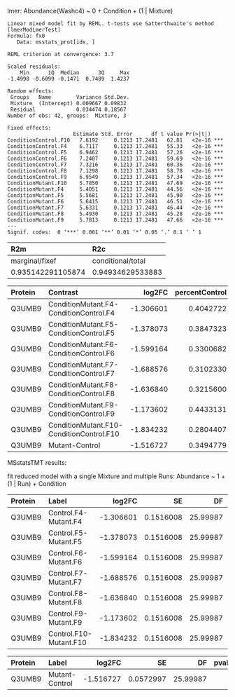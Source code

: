 lmer: Abundance(Washc4) ~ 0 + Condition + (1 | Mixture)

```
Linear mixed model fit by REML. t-tests use Satterthwaite's method 
[lmerModLmerTest]
Formula: fx0
   Data: msstats_prot[idx, ]

REML criterion at convergence: 3.7

Scaled residuals: 
    Min      1Q  Median      3Q     Max 
-1.4998 -0.6099 -0.1471  0.7489  1.4237 

Random effects:
 Groups   Name        Variance Std.Dev.
 Mixture  (Intercept) 0.009667 0.09832 
 Residual             0.034474 0.18567 
Number of obs: 42, groups:  Mixture, 3

Fixed effects:
                     Estimate Std. Error      df t value Pr(>|t|)    
ConditionControl.F10   7.6192     0.1213 17.2481   62.81   <2e-16 ***
ConditionControl.F4    6.7117     0.1213 17.2481   55.33   <2e-16 ***
ConditionControl.F5    6.9462     0.1213 17.2481   57.26   <2e-16 ***
ConditionControl.F6    7.2407     0.1213 17.2481   59.69   <2e-16 ***
ConditionControl.F7    7.3216     0.1213 17.2481   60.36   <2e-16 ***
ConditionControl.F8    7.1298     0.1213 17.2481   58.78   <2e-16 ***
ConditionControl.F9    6.9549     0.1213 17.2481   57.34   <2e-16 ***
ConditionMutant.F10    5.7850     0.1213 17.2481   47.69   <2e-16 ***
ConditionMutant.F4     5.4051     0.1213 17.2481   44.56   <2e-16 ***
ConditionMutant.F5     5.5681     0.1213 17.2481   45.90   <2e-16 ***
ConditionMutant.F6     5.6415     0.1213 17.2481   46.51   <2e-16 ***
ConditionMutant.F7     5.6331     0.1213 17.2481   46.44   <2e-16 ***
ConditionMutant.F8     5.4930     0.1213 17.2481   45.28   <2e-16 ***
ConditionMutant.F9     5.7813     0.1213 17.2481   47.66   <2e-16 ***
---
Signif. codes:  0 ‘***’ 0.001 ‘**’ 0.01 ‘*’ 0.05 ‘.’ 0.1 ‘ ’ 1
```

|R2m               |R2c               |
|:-----------------|:-----------------|
|marginal/fixef    |conditional/total |
|0.935142291105874 |0.94934629533883  |


|Protein |Contrast                                 |    log2FC| percentControl| Tstatistic| Pvalue|        SE|       DF|isSingular |
|:-------|:----------------------------------------|---------:|--------------:|----------:|------:|---------:|--------:|:----------|
|Q3UMB9  |ConditionMutant.F4-ConditionControl.F4   | -1.306601|      0.4042722|  -8.618699|      0| 0.1516008| 25.99986|FALSE      |
|Q3UMB9  |ConditionMutant.F5-ConditionControl.F5   | -1.378073|      0.3847323|  -9.090148|      0| 0.1516008| 25.99986|FALSE      |
|Q3UMB9  |ConditionMutant.F6-ConditionControl.F6   | -1.599164|      0.3300682| -10.548521|      0| 0.1516008| 25.99986|FALSE      |
|Q3UMB9  |ConditionMutant.F7-ConditionControl.F7   | -1.688576|      0.3102330| -11.138308|      0| 0.1516008| 25.99986|FALSE      |
|Q3UMB9  |ConditionMutant.F8-ConditionControl.F8   | -1.636840|      0.3215600| -10.797045|      0| 0.1516008| 25.99986|FALSE      |
|Q3UMB9  |ConditionMutant.F9-ConditionControl.F9   | -1.173602|      0.4433131|  -7.741401|      0| 0.1516008| 25.99986|FALSE      |
|Q3UMB9  |ConditionMutant.F10-ConditionControl.F10 | -1.834232|      0.2804407| -12.099099|      0| 0.1516008| 25.99986|FALSE      |
|Q3UMB9  |Mutant-Control                           | -1.516727|      0.3494779| -26.470069|      0| 0.0572997| 25.99986|FALSE      |

MSstatsTMT results:

fit reduced model with a single Mixture and multiple Runs:
Abundance ~ 1 + (1 | Run) + Condition


|Protein |Label                  |    log2FC|        SE|       DF| pvalue| adj.pvalue|issue |
|:-------|:----------------------|---------:|---------:|--------:|------:|----------:|:-----|
|Q3UMB9  |Control.F4-Mutant.F4   | -1.306601| 0.1516008| 25.99987|      0|          0|NA    |
|Q3UMB9  |Control.F5-Mutant.F5   | -1.378073| 0.1516008| 25.99987|      0|          0|NA    |
|Q3UMB9  |Control.F6-Mutant.F6   | -1.599164| 0.1516008| 25.99987|      0|          0|NA    |
|Q3UMB9  |Control.F7-Mutant.F7   | -1.688576| 0.1516008| 25.99987|      0|          0|NA    |
|Q3UMB9  |Control.F8-Mutant.F8   | -1.636840| 0.1516008| 25.99987|      0|          0|NA    |
|Q3UMB9  |Control.F9-Mutant.F9   | -1.173602| 0.1516008| 25.99987|      0|          0|NA    |
|Q3UMB9  |Control.F10-Mutant.F10 | -1.834232| 0.1516008| 25.99987|      0|          0|NA    |


|Protein |Label          |    log2FC|        SE|       DF| pvalue| adj.pvalue|issue |
|:-------|:--------------|---------:|---------:|--------:|------:|----------:|:-----|
|Q3UMB9  |Mutant-Control | -1.516727| 0.0572997| 25.99987|      0|          0|NA    |
